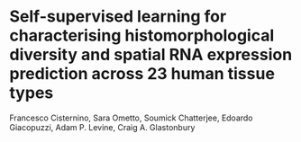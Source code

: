 # Self-supervised learning for characterising histomorphological diversity and spatial RNA expression prediction across 23 human tissue types
Francesco Cisternino, Sara Ometto, Soumick Chatterjee, Edoardo Giacopuzzi, Adam P. Levine, Craig A. Glastonbury
